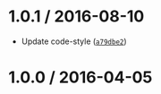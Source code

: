<!--remark setext-->

<!--lint disable no-multiple-toplevel-headings-->

1.0.1 / 2016-08-10
==================

*   Update code-style ([`a79dbe2`](https://github.com/wooorm/a-rel/commit/a79dbe2))

1.0.0 / 2016-04-05
==================
